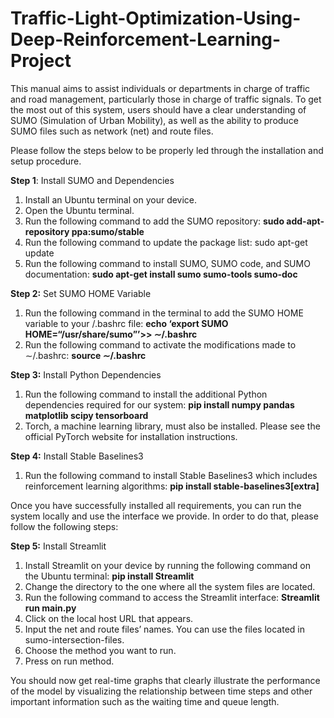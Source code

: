 # Traffic-Light-Optimization-Using-Deep-Reinforcement-Learning-Project

This manual aims to assist individuals or departments in charge of traffic and road management, particularly those in charge of traffic signals. To get the most out of this system, users should have a clear understanding of SUMO (Simulation of Urban Mobility), as well as the ability to produce SUMO files such as network (net) and route files. 

Please follow the steps below to be properly led through the installation and setup procedure.

**Step 1**: Install SUMO and Dependencies
1. Install an Ubuntu terminal on your device.
2. Open the Ubuntu terminal.
3. Run the following command to add the SUMO repository:
**sudo add-apt-repository ppa:sumo/stable**
4. Run the following command to update the package list:
sudo apt-get update
5. Run the following command to install SUMO, SUMO code, and SUMO documentation:
**sudo apt-get install sumo sumo-tools sumo-doc**

**Step 2:** Set SUMO HOME Variable
1. Run the following command in the terminal to add the SUMO HOME variable
to your /.bashrc file:
**echo ‘export SUMO HOME=“/usr/share/sumo”’>> ∼/.bashrc**
2. Run the following command to activate the modifications made to ∼/.bashrc:
**source ∼/.bashrc**

**Step 3:** Install Python Dependencies
1. Run the following command to install the additional Python dependencies required for our system:
**pip install numpy pandas matplotlib scipy tensorboard**
2. Torch, a machine learning library, must also be installed. Please see the official PyTorch website for installation instructions.

**Step 4:** Install Stable Baselines3
1. Run the following command to install Stable Baselines3 which includes reinforcement learning algorithms:
**pip install stable-baselines3[extra]**

Once you have successfully installed all requirements, you can run the system locally and
use the interface we provide. In order to do that, please follow the following steps:

**Step 5:** Install Streamlit
1. Install Streamlit on your device by running the following command on the Ubuntu
terminal:
**pip install Streamlit**
2. Change the directory to the one where all the system files are located.
3. Run the following command to access the Streamlit interface:
**Streamlit run main.py**
4. Click on the local host URL that appears.
5. Input the net and route files’ names. You can use the files located in sumo-intersection-files.
6. Choose the method you want to run.
7. Press on run method.

You should now get real-time graphs that clearly illustrate the performance of the model by
visualizing the relationship between time steps and other important information such as the
waiting time and queue length.
